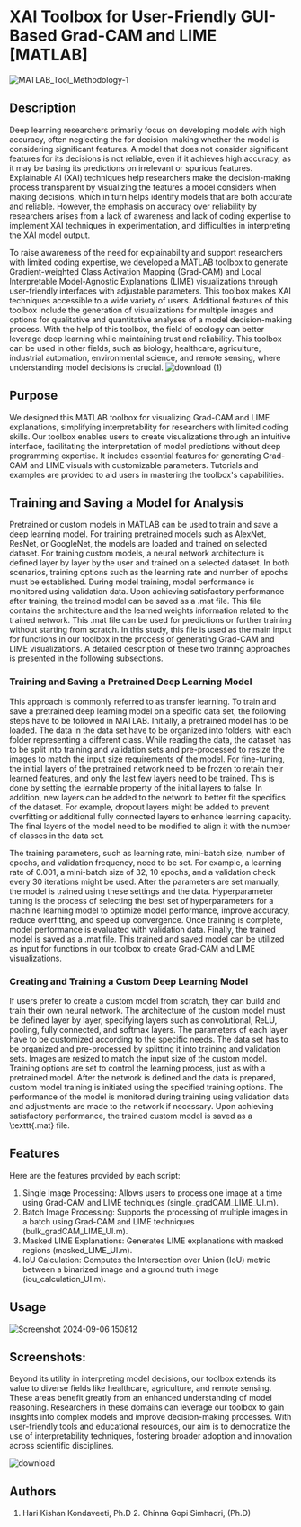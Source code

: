 # XAI Toolbox for User-Friendly GUI-Based Grad-CAM and LIME [MATLAB]


![MATLAB_Tool_Methodology-1](https://github.com/user-attachments/assets/e3a8b282-c039-4daa-990d-c3fbddf690d2)

## Description
Deep learning researchers primarily focus on developing models with high accuracy, often neglecting the for decision-making whether the model is considering significant features. A model that does not consider significant features for its decisions is not reliable, even if it achieves high accuracy, as it may be basing its predictions on irrelevant or spurious features. Explainable AI (XAI) techniques help researchers make the decision-making process transparent by visualizing the features a model considers when making decisions, which in turn helps identify models that are both accurate and reliable. However, the emphasis on accuracy over reliability by researchers arises from a lack of awareness and lack of coding expertise to implement XAI techniques in experimentation, and difficulties in interpreting the XAI model output.

To raise awareness of the need for explainability and support researchers with limited coding expertise, we developed a MATLAB toolbox to generate Gradient-weighted Class Activation Mapping (Grad-CAM) and Local Interpretable Model-Agnostic Explanations (LIME) visualizations through user-friendly interfaces with adjustable parameters. This toolbox makes XAI techniques accessible to a wide variety of users. Additional features of this toolbox include the generation of visualizations for multiple images and options for qualitative and quantitative analyses of a model decision-making process. With the help of this toolbox, the field of ecology can better leverage deep learning while maintaining trust and reliability. This toolbox can be used in other fields, such as biology, healthcare, agriculture, industrial automation, environmental science, and remote sensing, where understanding model decisions is crucial.
![download (1)](https://github.com/user-attachments/assets/4c1ab51c-e4e7-4aaf-a80b-95b246b17dc4)
## Purpose
We designed this MATLAB toolbox for visualizing Grad-CAM and LIME explanations, simplifying interpretability for researchers with limited coding skills. Our toolbox enables users to create visualizations through an intuitive interface, facilitating the interpretation of model predictions without deep programming expertise. It includes essential features for generating Grad-CAM and LIME visuals with customizable parameters. Tutorials and examples are provided to aid users in mastering the toolbox's capabilities.


## Training and Saving a Model for Analysis
Pretrained or custom models in MATLAB can be used to train and save a deep learning model. For training pretrained models such as AlexNet, ResNet, or GoogleNet, the models are loaded and trained on selected dataset. For training custom models, a neural network architecture is defined layer by layer by the user and trained on a selected dataset. In both scenarios, training options such as the learning rate and number of epochs must be established. During model training, model performance is monitored using validation data. Upon achieving satisfactory performance after training, the trained model can be saved as a .mat file. This file contains the architecture and the learned weights information related to the trained network. This .mat file can be used for predictions or further training without starting from scratch. In this study, this file is used as the main input for functions in our toolbox in the process of generating Grad-CAM and LIME visualizations. A detailed description of these two training approaches is presented in the following subsections.

### Training and Saving a Pretrained Deep Learning Model
This approach is commonly referred to as transfer learning. To train and save a pretrained deep learning model on a specific data set, the following steps have to be followed  in MATLAB. Initially, a pretrained model has to be loaded. The data in the data set have to be organized into folders, with each folder representing a different class. While reading the data, the dataset has to be split into training and validation sets and pre-processed to resize the images to match the input size requirements of the model. For fine-tuning, the initial layers of the pretrained network need to be frozen to retain their learned features, and only the last few layers need to be trained. This is done by setting the learnable property of the initial layers to false. In addition, new layers can be added to the network to better fit the specifics of the dataset. For example, dropout layers might be added to prevent overfitting or additional fully connected layers to enhance learning capacity. The final layers of the model need to be modified to align it with the number of classes in the data set. 

The training parameters, such as learning rate, mini-batch size, number of epochs, and validation frequency, need to be set. For example, a learning rate of 0.001, a mini-batch size of 32, 10 epochs, and a validation check every 30 iterations might be used. After the parameters are set manually, the model is trained using these settings and the data. Hyperparameter tuning is the process of selecting the best set of hyperparameters for a machine learning model to optimize model performance, improve accuracy, reduce overfitting, and speed up convergence. Once training is complete, model performance is evaluated with validation data. Finally, the trained model is saved as a .mat file. This trained and saved model can be utilized as input for functions in our toolbox to create Grad-CAM and LIME visualizations.



### Creating and Training a Custom Deep Learning Model

If users prefer to create a custom model from scratch, they can build and train their own neural network. The architecture of the custom model must be defined layer by layer, specifying layers such as convolutional, ReLU, pooling, fully connected, and softmax layers. The parameters of each layer have to be customized according to the specific needs. The data set has to be organized and pre-processed by splitting it into training and validation sets. Images are resized to match the input size of the custom model. Training options are set to control the learning process, just as with a pretrained model. After the network is defined and the data is prepared, custom model training is initiated using the specified training options. The performance of the model is monitored during training using validation data and adjustments are made to the network if necessary. Upon achieving satisfactory performance, the trained custom model is saved as a \texttt{.mat} file. 

## Features
Here are the features provided by each script:
1. Single Image Processing: Allows users to process one image at a time using Grad-CAM and LIME techniques (single_gradCAM_LIME_UI.m).
2. Batch Image Processing: Supports the processing of multiple images in a batch using Grad-CAM and LIME techniques (bulk_gradCAM_LIME_UI.m).
3. Masked LIME Explanations: Generates LIME explanations with masked regions (masked_LIME_UI.m).
4. IoU Calculation: Computes the Intersection over Union (IoU) metric between a binarized image and a ground truth image (iou_calculation_UI.m).

## Usage

![Screenshot 2024-09-06 150812](https://github.com/user-attachments/assets/e5d71f07-809c-4412-ba4b-cbc7ac496316)

   
## Screenshots:
Beyond its utility in interpreting model decisions, our toolbox extends its value to diverse fields like healthcare, agriculture, and remote sensing. These areas benefit greatly from an enhanced understanding of model reasoning. Researchers in these domains can leverage our toolbox to gain insights into complex models and improve decision-making processes. With user-friendly tools and educational resources, our aim is to democratize the use of interpretability techniques, fostering broader adoption and innovation across scientific disciplines.




![download](https://github.com/user-attachments/assets/2af4dca1-1e0e-4fb1-ac96-9d6368c10016)



## Authors
1. Hari Kishan Kondaveeti, Ph.D
         2. Chinna Gopi Simhadri, (Ph.D)
